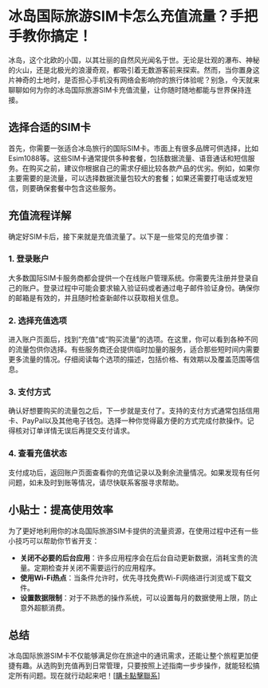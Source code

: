 # 冰岛国际旅游SIM卡怎么充值流量？手把手教你搞定！

冰岛，这个北欧的小国，以其壮丽的自然风光闻名于世。无论是壮观的瀑布、神秘的火山，还是北极光的浪漫奇观，都吸引着无数游客前来探索。然而，当你置身这片神奇的土地时，是否担心手机没有网络会影响你的旅行体验呢？别急，今天就来聊聊如何为你的冰岛国际旅游SIM卡充值流量，让你随时随地都能与世界保持连接。

## 选择合适的SIM卡

首先，你需要一张适合冰岛旅行的国际SIM卡。市面上有很多品牌可供选择，比如Esim1088等。这些SIM卡通常提供多种套餐，包括数据流量、语音通话和短信服务。在购买之前，建议你根据自己的需求仔细比较各款产品的优劣。例如，如果你主要需要的是流量，可以选择数据流量包较大的套餐；如果还需要打电话或发短信，则要确保套餐中包含这些服务。

## 充值流程详解

确定好SIM卡后，接下来就是充值流量了。以下是一些常见的充值步骤：

### 1. 登录账户
大多数国际SIM卡服务商都会提供一个在线账户管理系统。你需要先注册并登录自己的账户。登录过程中可能会要求输入验证码或者通过电子邮件验证身份。确保你的邮箱是有效的，并且随时检查新邮件以获取相关信息。

### 2. 选择充值选项
进入账户页面后，找到“充值”或“购买流量”的选项。在这里，你可以看到各种不同的流量包供你选择。有些服务商还会提供临时加量的服务，适合那些短时间内需要更多流量的情况。仔细阅读每个选项的描述，包括价格、有效期以及覆盖范围等信息。

### 3. 支付方式
确认好想要购买的流量包之后，下一步就是支付了。支持的支付方式通常包括信用卡、PayPal以及其他电子钱包。选择一种你觉得最方便的方式完成付款操作。记得核对订单详情无误后再提交支付请求。

### 4. 查看充值状态
支付成功后，返回账户页面查看你的充值记录以及剩余流量情况。如果发现有任何问题，如未及时到账等情况，请尽快联系客服寻求帮助。

## 小贴士：提高使用效率

为了更好地利用你的冰岛国际旅游SIM卡提供的流量资源，在使用过程中还有一些小技巧可以帮助你节省开支：

- **关闭不必要的后台应用**：许多应用程序会在后台自动更新数据，消耗宝贵的流量。定期检查并关闭不需要运行的应用程序。
- **使用Wi-Fi热点**：当条件允许时，优先寻找免费Wi-Fi网络进行浏览或下载文件。
- **设置数据限制**：对于不熟悉的操作系统，可以设置每月的数据使用上限，防止意外超额消费。

## 总结

冰岛国际旅游SIM卡不仅能够满足你在旅途中的通讯需求，还能让整个旅程更加便捷有趣。从选购到充值再到日常管理，只要按照上述指南一步步操作，就能轻松搞定所有问题。现在就行动起来吧！[[購卡點擊聯系](https://t.me/s/esim1088)]